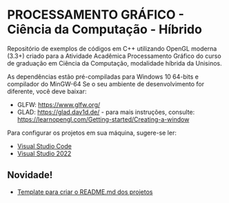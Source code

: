 # PROCESSAMENTO GRÁFICO - Ciência da Computação - Híbrido

Repositório de exemplos de códigos em C++ utilizando OpenGL moderna (3.3+) criado para a Atividade Acadêmica Processamento Gráfico do curso de graduação em Ciência da Computação, modalidade híbrida da Unisinos.

As dependências estão pré-compiladas para Windows 10 64-bits e compilador do MinGW-64
Se o seu ambiente de desenvolvimento for diferente, você deve baixar:

- GLFW: https://www.glfw.org/
- GLAD: https://glad.dav1d.de/ - para mais instruções, consulte: https://learnopengl.com/Getting-started/Creating-a-window

Para configurar os projetos em sua máquina, sugere-se ler:

- [Visual Studio Code](VSCode-SETUP.md)
- [Visual Studio 2022](VS-SETUP.md)

## Novidade!
- [Template para criar o README.md dos projetos](TemplateREADME.md)
